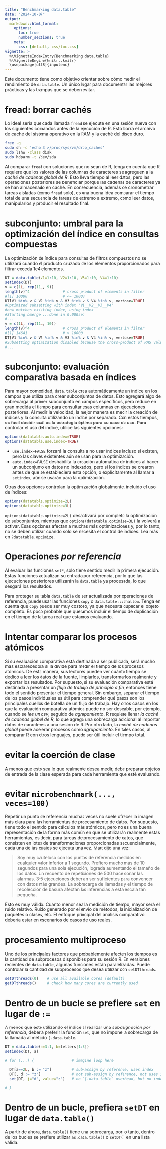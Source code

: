 ```yaml
---
title: "Benchmarking data.table"
date: "2024-10-07"
output:
  markdown::html_format:
    options:
      toc: true
      number_sections: true
    meta:
      css: [default, css/toc.css]
vignette: >
  %\VignetteIndexEntry{Benchmarking data.table}
  %\VignetteEngine{knitr::knitr}
  \usepackage[utf8]{inputenc}
---
```


<style>
h2 {
    font-size: 20px;
}
</style>

Este documento tiene como objetivo orientar sobre cómo medir el rendimiento de `data.table`. Un único lugar para documentar las mejores prácticas y las trampas que se deben evitar.

# fread: borrar cachés

Lo ideal sería que cada llamada `fread` se ejecute en una sesión nueva con los siguientes comandos antes de la ejecución de R. Esto borra el archivo de caché del sistema operativo en la RAM y la caché del disco duro.

```sh
free -g
sudo sh -c 'echo 3 >/proc/sys/vm/drop_caches'
sudo lshw -class disk
sudo hdparm -t /dev/sda
```

Al comparar `fread` con soluciones que no sean de R, tenga en cuenta que R requiere que los valores de las columnas de caracteres se agreguen a la _caché de cadenas global de R_. Esto lleva tiempo al leer datos, pero las operaciones posteriores se benefician porque las cadenas de caracteres ya se han almacenado en caché. En consecuencia, además de cronometrar tareas aisladas (como `fread` solo), es una buena idea comparar el tiempo total de una secuencia de tareas de extremo a extremo, como leer datos, manipularlos y producir el resultado final.

# subconjunto: umbral para la optimización del índice en consultas compuestas

La optimización de índice para consultas de filtros compuestos no se utilizará cuando el producto cruzado de los elementos proporcionados para filtrar exceda 1e4 elementos.

```r
DT = data.table(V1=1:10, V2=1:10, V3=1:10, V4=1:10)
setindex(DT)
v = c(1L, rep(11L, 9))
length(v)^4               # cross product of elements in filter
#[1] 10000                # <= 10000
DT[V1 %in% v & V2 %in% v & V3 %in% v & V4 %in% v, verbose=TRUE]
#Optimized subsetting with index 'V1__V2__V3__V4'
#on= matches existing index, using index
#Starting bmerge ...done in 0.000sec
#...
v = c(1L, rep(11L, 10))
length(v)^4               # cross product of elements in filter
#[1] 14641                # > 10000
DT[V1 %in% v & V2 %in% v & V3 %in% v & V4 %in% v, verbose=TRUE]
#Subsetting optimization disabled because the cross-product of RHS values exceeds 1e4, causing memory problems.
#...
```

# subconjunto: evaluación comparativa basada en índices

Para mayor comodidad, `data.table` crea automáticamente un índice en los campos que utiliza para crear subconjuntos de datos. Esto agregará algo de sobrecarga al primer subconjunto en campos específicos, pero reduce en gran medida el tiempo para consultar esas columnas en ejecuciones posteriores. Al medir la velocidad, la mejor manera es medir la creación de índices y la consulta utilizando un índice por separado. Con estos tiempos, es fácil decidir cuál es la estrategia óptima para su caso de uso. Para controlar el uso del índice, utilice las siguientes opciones:

```r
options(datatable.auto.index=TRUE)
options(datatable.use.index=TRUE)
```

- `use.index=FALSE` forzará la consulta a no usar índices incluso si existen, pero las claves existentes aún se usan para la optimización.
- `auto.index=FALSE` deshabilita la creación automática de índices al hacer un subconjunto en datos no indexados, pero si los índices se crearon antes de que se estableciera esta opción, o explícitamente al llamar a `setindex`, aún se usarán para la optimización.

Otras dos opciones controlan la optimización globalmente, incluido el uso de índices:
```r
options(datatable.optimize=2L)
options(datatable.optimize=3L)
```
`options(datatable.optimize=2L)` desactivará por completo la optimización de subconjuntos, mientras que `options(datatable.optimize=3L)` la volverá a activar. Esas opciones afectan a muchas más optimizaciones y, por lo tanto, no se deben utilizar cuando solo se necesita el control de índices. Lea más en `?datatable.optimize`.

# Operaciones _por referencia_

Al evaluar las funciones `set*`, solo tiene sentido medir la primera ejecución. Estas funciones actualizan su entrada por referencia, por lo que las ejecuciones posteriores utilizarán la `data.table` ya procesada, lo que sesgará los resultados.

Para proteger su tabla `data.table` de ser actualizada por operaciones de referencia, puede usar las funciones `copy` o `data.table:::shallow`. Tenga en cuenta que `copy` puede ser muy costoso, ya que necesita duplicar el objeto completo. Es poco probable que queramos incluir el tiempo de duplicación en el tiempo de la tarea real que estamos evaluando.

# Intentar comparar los procesos atómicos

Si su evaluación comparativa está destinada a ser publicada, será mucho más esclarecedora si la divide para medir el tiempo de los procesos atómicos. De esta manera, sus lectores pueden ver cuánto tiempo se dedicó a leer los datos de la fuente, limpiarlos, transformarlos realmente y exportar los resultados. Por supuesto, si su evaluación comparativa está destinada a presentar un _flujo de trabajo de principio a fin_, entonces tiene todo el sentido presentar el tiempo general. Sin embargo, separar el tiempo de los pasos individuales es útil para comprender qué pasos son los principales cuellos de botella de un flujo de trabajo. Hay otros casos en los que la evaluación comparativa atómica puede no ser deseable, por ejemplo, cuando se _lee un csv_, seguido de _agrupamiento_. R requiere llenar _la caché de cadenas global de R_, lo que agrega una sobrecarga adicional al importar datos de caracteres a una sesión de R. Por otro lado, la _caché de cadenas global_ puede acelerar procesos como _agrupamiento_. En tales casos, al comparar R con otros lenguajes, puede ser útil incluir el tiempo total.

# evitar la coerción de clase

A menos que esto sea lo que realmente desea medir, debe preparar objetos de entrada de la clase esperada para cada herramienta que esté evaluando.

# evitar `microbenchmark(..., veces=100)`

Repetir un punto de referencia muchas veces no suele ofrecer la imagen más clara para las herramientas de procesamiento de datos. Por supuesto, tiene todo el sentido para cálculos más atómicos, pero no es una buena representación de la forma más común en que se utilizarán realmente estas herramientas, es decir, para tareas de procesamiento de datos, que consisten en lotes de transformaciones proporcionadas secuencialmente, cada una de las cuales se ejecuta una vez. Matt dijo una vez:

> Soy muy cauteloso con los puntos de referencia medidos en cualquier valor inferior a 1 segundo. Prefiero mucho más de 10 segundos para una sola ejecución, lograda aumentando el tamaño de los datos. Un recuento de repeticiones de 500 hace sonar las alarmas. 3-5 ejecuciones deberían ser suficientes para convencer con datos más grandes. La sobrecarga de llamadas y el tiempo de recolección de basura afectan las inferencias a esta escala tan pequeña.

Esto es muy válido. Cuanto menor sea la medición de tiempo, mayor será el ruido relativo. Ruido generado por el envío de métodos, la inicialización de paquetes o clases, etc. El enfoque principal del análisis comparativo debería estar en escenarios de casos de uso reales.

# procesamiento multiproceso

Uno de los principales factores que probablemente afecten los tiempos es la cantidad de subprocesos disponibles para su sesión R. En versiones recientes de `data.table`, algunas funciones están paralelizadas. Puede controlar la cantidad de subprocesos que desea utilizar con `setDTthreads`.

```r
setDTthreads(0)    # use all available cores (default)
getDTthreads()     # check how many cores are currently used
```

# Dentro de un bucle se prefiere `set` en lugar de `:=`

A menos que esté utilizando el índice al realizar una _subasignación por referencia_, debería preferir la función `set`, que no impone la sobrecarga de la llamada al método `[.data.table`.

```r
DT = data.table(a=3:1, b=letters[1:3])
setindex(DT, a)

# for (...) {                 # imagine loop here

  DT[a==2L, b := "z"]         # sub-assign by reference, uses index
  DT[, d := "z"]              # not sub-assign by reference, not uses index and adds overhead of `[.data.table`
  set(DT, j="d", value="z")   # no `[.data.table` overhead, but no index yet, till #1196

# }
```

# Dentro de un bucle, prefiera `setDT` en lugar de `data.table()`

A partir de ahora, `data.table()` tiene una sobrecarga, por lo tanto, dentro de los bucles se prefiere utilizar `as.data.table()` o `setDT()` en una lista válida.


